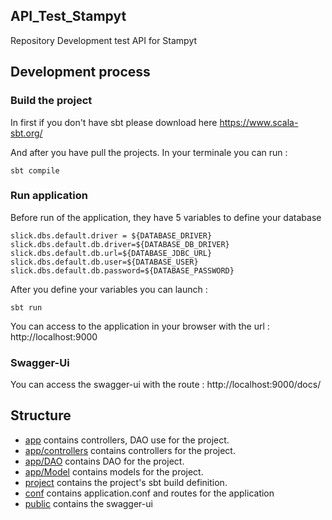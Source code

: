 ## API_Test_Stampyt
Repository Development test API for Stampyt
 
## Development process
### Build the project

In first if you don't have sbt please download here https://www.scala-sbt.org/

And after you have pull the projects. In your terminale you can run :
```
sbt compile
```
### Run application
Before run of the application, they have 5 variables to define your database
```
slick.dbs.default.driver = ${DATABASE_DRIVER}
slick.dbs.default.db.driver=${DATABASE_DB_DRIVER}
slick.dbs.default.db.url=${DATABASE_JDBC_URL}
slick.dbs.default.db.user=${DATABASE_USER}
slick.dbs.default.db.password=${DATABASE_PASSWORD}
```

After you define your variables you can launch :
```
sbt run
```
You can access to the application in your browser with the url : http://localhost:9000

### Swagger-Ui
You can access the swagger-ui with the route : http://localhost:9000/docs/

## Structure

* [app](https://github.com/ayoann/API_Test_Stampyt/tree/master/app) contains controllers, DAO use for the project.
* [app/controllers](https://github.com/ayoann/API_Test_Stampyt/tree/master/app/controllers) contains controllers for the project.
* [app/DAO](https://github.com/ayoann/API_Test_Stampyt/tree/master/app/DAO) contains DAO for the project.
* [app/Model](https://github.com/ayoann/API_Test_Stampyt/tree/master/app/Model) contains models for the project.
* [project](https://github.com/ayoann/API_Test_Stampyt/tree/master/project) contains the project's sbt build definition.
* [conf](https://github.com/ayoann/API_Test_Stampyt/tree/master/conf) contains application.conf and routes for the application
* [public](https://github.com/ayoann/API_Test_Stampyt/tree/master/public/swagger) contains the swagger-ui